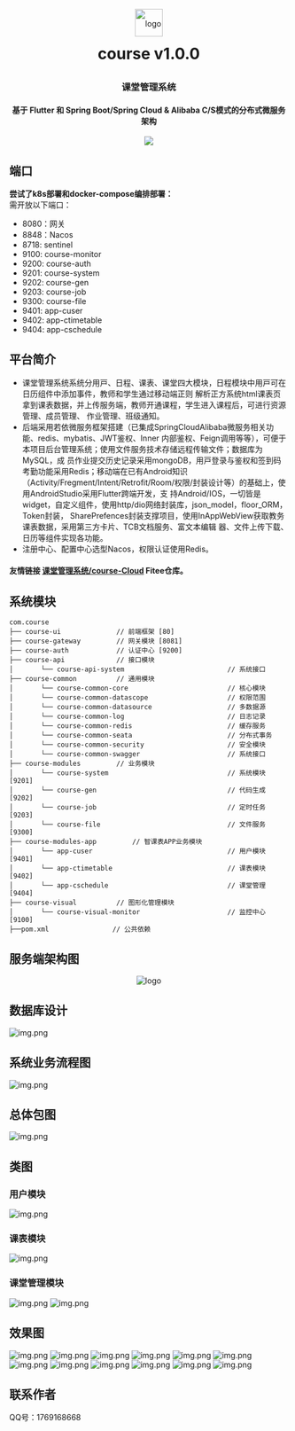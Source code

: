 <p align="center">
	<img alt="logo" src="./asset/smart_schedule.png" style="height: 50px;line-height: 50px;width: 50px;">
</p>
<h1 align="center" style="margin: 5px 0 30px; font-weight: bold;">course v1.0.0</h1>
<h3 align="center">课堂管理系统</h3>
<h4 align="center">基于 Flutter 和 Spring Boot/Spring Cloud & Alibaba C/S模式的分布式微服务架构</h4>
<p align="center">
<a href="https://gitee.com/SeaLandShell/SmartTimetableSchedule">
    <img src="https://img.shields.io/badge/course-v1.0.0-brightgreen.svg"></a>

[//]: # (<a href="https://gitee.com/SeaLandShell/SmartTimetableSchedule/backend/LICENSE"><img src="https://img.shields.io/github/license/mashape/apistatus.svg"></a>)
</p>

## 端口
**尝试了k8s部署和docker-compose编排部署：**\
需开放以下端口：
- 8080：网关
- 8848：Nacos
- 8718: sentinel
- 9100: course-monitor
- 9200: course-auth
- 9201: course-system
- 9202: course-gen
- 9203: course-job
- 9300: course-file
- 9401: app-cuser
- 9402: app-ctimetable
- 9404: app-cschedule

## 平台简介

* 课堂管理系统系统分⽤⼾、⽇程、课表、课堂四⼤模块，⽇程模块中⽤⼾可在⽇历组件中添加事件，教师和学⽣通过移动端正则
解析正⽅系统html课表⻚拿到课表数据，并上传服务端，教师开通课程，学⽣进⼊课程后，可进⾏资源管理、成员管理、
作业管理、班级通知。
* 后端采⽤若依微服务框架搭建（已集成SpringCloudAlibaba微服务相关功能、redis、mybatis、JWT鉴权、Inner
  内部鉴权、Feign调⽤等等），可便于本项⽬后台管理系统；使⽤⽂件服务技术存储远程传输⽂件；数据库为MySQL，成
  员作业提交历史记录采⽤mongoDB，⽤⼾登录与鉴权和签到码考勤功能采⽤Redis；移动端在已有Android知识
  （Activity/Fregment/Intent/Retrofit/Room/权限/封装设计等）的基础上，使⽤AndroidStudio采⽤Flutter跨端开发，⽀
  持Android/IOS，⼀切皆是widget，⾃定义组件，使⽤http/dio⽹络封装库，json_model，floor_ORM，Token封装，
  SharePrefences封装⽀撑项⽬，使⽤InAppWebView获取教务课表数据，采⽤第三⽅卡⽚、TCB⽂档服务、富⽂本编辑
  器、⽂件上传下载、⽇历等组件实现各功能。
* 注册中心、配置中心选型Nacos，权限认证使用Redis。

#### 友情链接 [课堂管理系统/course-Cloud](https://gitee.com/SeaLandShell/SmartTimetableSchedule) Fitee仓库。

## 系统模块

~~~
com.course     
├── course-ui              // 前端框架 [80]
├── course-gateway         // 网关模块 [8081]
├── course-auth            // 认证中心 [9200]
├── course-api             // 接口模块
│       └── course-api-system                          // 系统接口
├── course-common          // 通用模块
│       └── course-common-core                         // 核心模块
│       └── course-common-datascope                    // 权限范围
│       └── course-common-datasource                   // 多数据源
│       └── course-common-log                          // 日志记录
│       └── course-common-redis                        // 缓存服务
│       └── course-common-seata                        // 分布式事务
│       └── course-common-security                     // 安全模块
│       └── course-common-swagger                      // 系统接口
├── course-modules         // 业务模块
│       └── course-system                              // 系统模块 [9201]
│       └── course-gen                                 // 代码生成 [9202]
│       └── course-job                                 // 定时任务 [9203]
│       └── course-file                                // 文件服务 [9300]
├── course-modules-app         // 智课表APP业务模块
│       └── app-cuser                                  // 用户模块 [9401]
│       └── app-ctimetable                             // 课表模块 [9402]
│       └── app-cschedule                              // 课堂管理 [9404]
├── course-visual          // 图形化管理模块
│       └── course-visual-monitor                      // 监控中心 [9100]
├──pom.xml                // 公共依赖
~~~

## 服务端架构图
<p align="center">
	<img alt="logo" src="./product/designImg/微服务基础架构.jpg" style="">
</p>

## 数据库设计
![img.png](./product/designImg/ER图.jpg)
## 系统业务流程图
![img.png](./product/designImg/业务流程图.jpg)
## 总体包图
![img.png](./product/designImg/课堂管理系统总体包图.jpg)
## 类图
### 用户模块
![img.png](./product/designImg/用户UML类图.jpg)
### 课表模块
![img.png](./product/designImg/课表模块UML类图.jpg)
### 课堂管理模块
![img.png](./product/designImg/课堂管理模块总体类图.jpg)
![img.png](./product/designImg/课堂管理模块主要类图.jpg)
## 效果图
![img.png](./product/designImg/result/1login.png)
![img.png](./product/designImg/result/0ahome.png)
![img.png](./product/designImg/result/2calendar.png)
![img.png](./product/designImg/result/3timetable.png)
![img.png](./product/designImg/result/4timetable1.png)
![img.png](./product/designImg/result/5start.png)
![img.png](./product/designImg/result/6resource.png)
![img.png](./product/designImg/result/7sturesource.png)
![img.png](./product/designImg/result/8member.png)
![img.png](./product/designImg/result/9homework.png)
![img.png](./product/designImg/result/10detail.png)
![img.png](./product/designImg/result/11personal.png)

## 联系作者
QQ号：1769168668